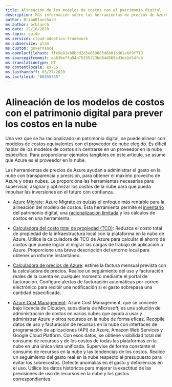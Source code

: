 ```yaml
---
title: Alineación de los modelos de costos con el patrimonio digital
description: Más información sobre las herramientas de precios de Azure que le ayudan a prever y administrar el gasto en la nube con transparencia y precisión, para obtener el máximo provecho de Azure y otras nubes.
author: BrianBlanchard
ms.author: brblanch
ms.date: 12/10/2018
ms.topic: guide
ms.service: cloud-adoption-framework
ms.subservice: plan
ms.custom: governance
ms.openlocfilehash: ffe9e81eb0bdd2d3a859885d6b01bd61abd9f719
ms.sourcegitcommit: ea63be7fa94a75335223bd84d065ad3ea1d54fdb
ms.translationtype: HT
ms.contentlocale: es-ES
ms.lasthandoff: 03/27/2020
ms.locfileid: "80355355"
---
```

# <a name="align-cost-models-with-the-digital-estate-to-forecast-cloud-costs"></a>Alineación de los modelos de costos con el patrimonio digital para prever los costos en la nube

Una vez que se ha racionalizado un patrimonio digital, se puede alinear con modelos de costos equivalentes con el proveedor de nube elegido. Es difícil hablar de los modelos de costos sin centrarse en un proveedor en la nube específico. Para proporcionar ejemplos tangibles en este artículo, se asume que Azure es el proveedor en la nube.

Las herramientas de precios de Azure ayudan a administrar el gasto en la nube con transparencia y precisión, para obtener el máximo provecho de Azure y otras nubes. Le proporciona las herramientas necesarias para supervisar, asignar y optimizar los costos de la nube para que pueda impulsar las inversiones en el futuro con confianza.

- [Azure Migrate](https://docs.microsoft.com/azure/migrate/migrate-overview): Azure Migrate es quizás el enfoque más rentable para la alineación del modelo de costos. Esta herramienta permite el [inventario](./inventory.md) del patrimonio digital, una [racionalización limitada](./rationalize.md) y los cálculos de costos en una herramienta.

- [Calculadora del costo total de propiedad (TCO)](https://azure.microsoft.com/pricing/tco/calculator): Reduzca el costo total de propiedad de la infraestructura local con la plataforma en la nube de Azure. Utilice la calculadora de TCO de Azure para calcular el ahorro de costos que puede lograr al migrar las cargas de trabajo de aplicación a Azure. Proporcione una breve descripción del entorno local para obtener un informe instantáneo.

- [Calculadora de precios de Azure](https://azure.microsoft.com/pricing/calculator): estime la factura mensual prevista con la calculadora de precios. Realice un seguimiento del uso y facturación reales de la cuenta en cualquier momento mediante el portal de facturación. Configure alertas de facturación automáticas por correo electrónico para recibir una notificación si el gasto sobrepasa una cantidad especificada.

- [Azure Cost Management](https://azure.microsoft.com/services/cost-management): Azure Cost Management, que se concede bajo licencia de Cloudyn, subsidiaria de Microsoft, es una solución de administración de costos en varias nubes que ayuda a usar y administrar Azure y otros recursos en la nube de forma eficaz. Recopile datos de uso y facturación de recursos en la nube con interfaces de programación de aplicaciones (API) de Azure, Amazon Web Services y Google Cloud Platform. Con esos datos, se obtiene visibilidad total del consumo de recursos y de los costos de todas las plataformas en la nube en una única vista unificada. Supervise de forma constante el consumo de recursos en la nube y las tendencias de los costos. Realice un seguimiento del gasto real en la nube respecto al presupuesto para evitar los sobrecostos. Detecte anomalías en el gasto y deficiencias en el uso. Utilice los datos históricos para mejorar la exactitud de las previsiones de uso de recursos en la nube y los gastos correspondientes.
